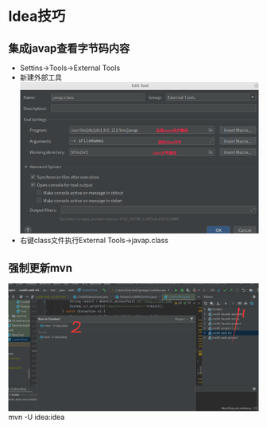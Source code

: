 # Idea技巧

## 集成javap查看字节码内容

* Settins->Tools->External Tools
* 新建外部工具
   ![](/images/2019/12/idea_javap_config.png)
* 右键class文件执行External Tools->javap.class

## 强制更新mvn

   ![](/images/2021/08/2021033110452322.png)
mvn -U idea:idea